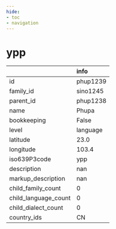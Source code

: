 ```yaml
---
hide:
- toc
- navigation
---
```

# ypp
|                      | info     |
|:---------------------|:---------|
| id                   | phup1239 |
| family_id            | sino1245 |
| parent_id            | phup1238 |
| name                 | Phupa    |
| bookkeeping          | False    |
| level                | language |
| latitude             | 23.0     |
| longitude            | 103.4    |
| iso639P3code         | ypp      |
| description          | nan      |
| markup_description   | nan      |
| child_family_count   | 0        |
| child_language_count | 0        |
| child_dialect_count  | 0        |
| country_ids          | CN       |